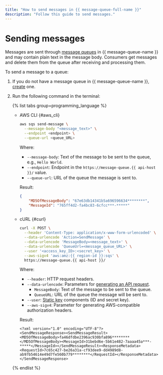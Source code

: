 ```yaml
---
title: "How to send messages in {{ message-queue-full-name }}"
description: "Follow this guide to send messages."
---
```


# Sending messages

Messages are sent through [message queues](../concepts/queue.md) in {{ message-queue-name }} and may contain plain text in the message body. Consumers get messages and delete them from the queue after receiving and processing them.

To send a message to a queue:

1. If you do not have a message queue in {{ message-queue-name }}, [create](message-queue-new-queue.md) one.
1. Run the following command in the terminal:

   {% list tabs group=programming_language %}

   - AWS CLI {#aws_cli}

      ```bash
      aws sqs send-message \
        --message-body "<message_text>" \
        --endpoint <endpoint> \
        --queue-url <queue_URL>
      ```

      Where:

      * `--message-body`: Text of the message to be sent to the queue, e.g., `Hello World`.
      * `--endpoint`: Endpoint in the `https://message-queue.{{ api-host }}/` value.
      * `--queue-url`: URL of the queue the message is sent to.

      Result:

      ```json
      {
          "MD5OfMessageBody": "67e63db14341b5a696596634********",
          "MessageId": "765ff4d2-fa4bc83-6cfcc***-*****"
      }
      ```

   - cURL {#curl}

      ```bash
      curl -X POST \
        --header 'Content-Type: application/x-www-form-urlencoded' \
        --data-urlencode 'Action=SendMessage' \
        --data-urlencode 'MessageBody=<message_text>' \
        --data-urlencode 'QueueUrl=<message_queue_URL>' \
        --user '<access_key_ID>:<secret_key>' \
        --aws-sigv4 'aws:amz:{{ region-id }}:sqs' \
        https://message-queue.{{ api-host }}/
      ```

      Where:

      * `--header`: HTTP request headers.
      * `--data-urlencode`: Parameters for [generating an API request](../api-ref/index.md).
         * `MessageBody`: Text of the message to be sent to the queue.
         * `QueueURL`: URL of the queue the message will be sent to.
      * `--user`: [Static key](../../iam/concepts/authorization/access-key.md) components (ID and secret key).
      * `--aws-sigv4`: Parameter for generating AWS-compatible authorization headers.

      Result:

      ```text
      <?xml version="1.0" encoding="UTF-8"?>
      <SendMessageResponse><SendMessageResult><MD5OfMessageBody>fa46dfdbe2396ac930bfa896********</MD5OfMessageBody><MessageId>31bebd6e-5b61e482-7aaaa45a***-*****</MessageId></SendMessageResult><ResponseMetadata><RequestId>7c65c427-be26a31a-cf93dee9-dd4989d8-ab97b54614e49d7fe560b779********</RequestId></ResponseMetadata></SendMessageResponse>
      ```

   {% endlist %}
